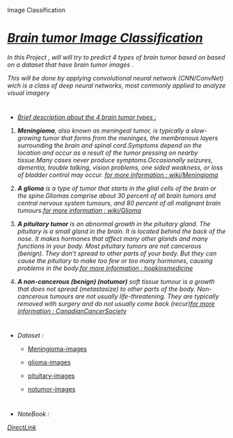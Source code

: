 Image Classification

# <u>*Brain  tumor Image Classification*</u>

*In this Project , will will try to predict 4 types of brain tumor based on based on a dataset that have brain tumor images .*

*This will be done by applying convolutional neural network (CNN/ConvNet) wich is a class of deep neural networks, most commonly applied to analyze visual imagery*

#

* <u>*Brief description about the 4 brain tumor types :*</u>

1. ***Meningioma**, also known as meningeal tumor, is typically a slow-growing tumor that forms from the meninges, the membranous layers surrounding the brain and spinal cord.Symptoms depend on the location and occur as a result of the tumor pressing on nearby tissue.Many cases never produce symptoms.Occasionally seizures, dementia, trouble talking, vision problems, one sided weakness, or loss of bladder control may occur.
[for more information : wiki/Meningioma](https://en.wikipedia.org/wiki/Meningioma)*

2. ***A glioma** is a type of tumor that starts in the glial cells of the brain or the spine.Gliomas comprise about 30 percent of all brain tumors and central nervous system tumours, and 80 percent of all malignant brain tumours.[for more information : wiki/Glioma](https://en.wikipedia.org/wiki/Glioma)*

3. ***A pituitary tumor** is an abnormal growth in the pituitary gland. The pituitary is a small gland in the brain. It is located behind the back of the nose. It makes hormones that affect many other glands and many functions in your body. Most pituitary tumors are not cancerous (benign). They don’t spread to other parts of your body. But they can cause the pituitary to make too few or too many hormones, causing problems in the body.[for more information : hopkinsmedicine](https://www.hopkinsmedicine.org/health/conditions-and-diseases/pituitary-tumors#:~:text=A%20pituitary%20tumor%20is%20an,many%20functions%20in%20your%20body.)*

4. ***A non-cancerous (benign) (notumor)** soft tissue tumour is a growth that does not spread (metastasize) to other parts of the body. Non-cancerous tumours are not usually life-threatening. They are typically removed with surgery and do not usually come back (recur)[for more information : CanadianCancerSociety](https://cancer.ca/en/cancer-information/cancer-types/soft-tissue-sarcoma/what-is-soft-tissue-sarcoma/non-cancerous-tumours#:~:text=A%20non%2Dcancerous%20(benign),non%2Dcancerous%20soft%20tissue%20tumours.)*


#
* *Dataset :*

  * [Meningioma-images](https://github.com/omars1234/DeepLearning_CNN/tree/f3d6016ce27f2ca613684d52aaf842c416c27ea7/DataSet/meningioma)

  * [glioma-images](https://github.com/omars1234/DeepLearning_CNN/tree/f3d6016ce27f2ca613684d52aaf842c416c27ea7/DataSet/glioma)

  * [pituitary-images](https://github.com/omars1234/DeepLearning_CNN/tree/f3d6016ce27f2ca613684d52aaf842c416c27ea7/DataSet/pituitary)

  * [notumor-images](https://github.com/omars1234/DeepLearning_CNN/tree/f3d6016ce27f2ca613684d52aaf842c416c27ea7/DataSet/notumor)


#

  * *NoteBook :*

  [*DirectLink*](https://github.com/omars1234/DeepLearning_CNN/blob/fef70fde7a2c5f877c5fe5ce351b221c51143215/NoteBook.ipynb)

  #
  

